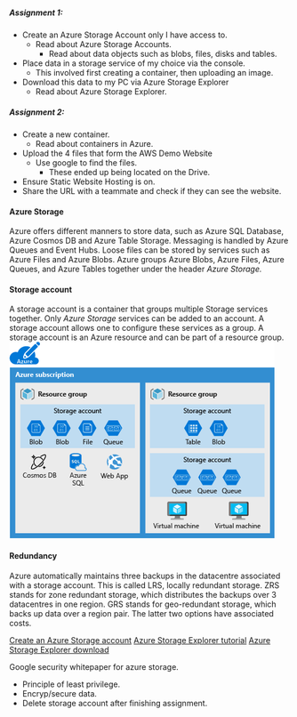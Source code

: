 ##### Assignment 1:
* Create an Azure Storage Account only I have access to.
	* Read about Azure Storage Accounts.
		* Read about data objects such as blobs, files, disks and tables.
* Place data in a storage service of my choice via the console.
	* This involved first creating a container, then uploading an image.
* Download this data to my PC via Azure Storage Explorer
	* Read about Azure Storage Explorer.

##### Assignment 2:
* Create a new container.
	* Read about containers in Azure.
* Upload the 4 files that form the AWS Demo Website
	* Use google to find the files.
		* These ended up being located on the Drive.
* Ensure Static Website Hosting is on.
* Share the URL with a teammate and check if they can see the website.

#### Azure Storage
Azure offers different manners to store data, such as Azure SQL Database, Azure Cosmos DB and Azure Table Storage. Messaging is handled by Azure Queues and Event Hubs. Loose files can be stored by services such as Azure Files and Azure Blobs. Azure groups Azure Blobs, Azure Files, Azure Queues, and Azure Tables together under the header *Azure Storage.*

#### Storage account
A storage account is a container that groups multiple Storage services together. Only *Azure Storage* services can be added to an account. A storage account allows one to configure these services as a group. A storage account is an Azure resource and can be part of a resource group.  
![ss of typical setup](../../00_includes/AZ-05_screenshot1.png)  

#### Redundancy
Azure automatically maintains three backups in the datacentre associated with a storage account. This is called LRS, locally redundant storage. ZRS stands for zone redundant storage, which distributes the backups over 3 datacentres in one region. GRS stands for geo-redundant storage, which backs up data over a region pair. The latter two options have associated costs.





[Create an Azure Storage account](https://learn.microsoft.com/en-us/training/modules/create-azure-storage-account/)
[Azure Storage Explorer tutorial](https://learn.microsoft.com/en-us/training/modules/upload-download-and-manage-data-with-azure-storage-explorer/)
[Azure Storage Explorer download](https://azure.microsoft.com/en-us/products/storage/storage-explorer/)

Google security whitepaper for azure storage.
* Principle of least privilege.
* Encryp/secure data.
* Delete storage account after finishing assignment.